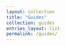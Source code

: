 ```yaml
---
layout: collection
title: "Guides"
collection: guides
entries_layout: list
permalink: /guides/
---
```


